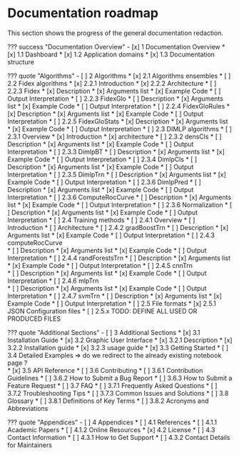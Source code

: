 # Documentation roadmap

This section shows the progress of the general documentation redaction.

??? success "Documentation Overview"
    - [x] 1 Documentation Overview
        * [x] 1.1 Dashboard
        * [x] 1.2 Application domains
        * [x] 1.3 Documentation structure

??? quote "Algorithms"
    - [ ] 2 Algorithms
        * [x] 2.1 Algorithms ensembles
        * [ ] 2.2 Fidex algorithms
            * [x] 2.2.1 Introduction
            * [x] 2.2.2 Architecture
            * [ ] 2.2.3 Fidex
                * [x] Description
                * [x] Arguments list
                * [x] Example Code
                * [ ] Output Interpretation
            * [ ] 2.2.3 FidexGlo
                * [ ] Description
                * [x] Arguments list
                * [x] Example Code
                * [ ] Output Interpretation
            * [ ] 2.2.4 FidexGloRules
                * [x] Description
                * [x] Arguments list
                * [x] Example Code
                * [ ] Output Interpretation
            * [ ] 2.2.5 FidexGloStats
                * [x] Description
                * [x] Arguments list
                * [x] Example Code
                * [ ] Output Interpretation
        * [ ] 2.3 DIMLP algorithms 
            * [ ] 2.3.1 Overview
                * [x] Introduction
                * [x] architecture
            * [ ] 2.3.2 densCls
                * [ ] Description
                * [x] Arguments list
                * [x] Example Code
                * [ ] Output Interpretation
            * [ ] 2.3.3 DimlpBT
                * [ ] Description
                * [x] Arguments list
                * [x] Example Code
                * [ ] Output Interpretation
            * [ ] 2.3.4 DimlpCls
                * [ ] Description
                * [x] Arguments list
                * [x] Example Code
                * [ ] Output Interpretation
            * [ ] 2.3.5 DimlpTrn
                * [ ] Description
                * [x] Arguments list
                * [x] Example Code
                * [ ] Output Interpretation
            * [ ] 2.3.6 DimlpPred
                * [ ] Description
                * [x] Arguments list
                * [x] Example Code
                * [ ] Output Interpretation
            * [ ] 2.3.6 ComputeRocCurve
                * [ ] Description
                * [x] Arguments list
                * [x] Example Code
                * [ ] Output Interpretation
            * [ ] 2.3.6 Normalization
                * [ ] Description
                * [x] Arguments list
                * [x] Example Code
                * [ ] Output Interpretation
        * [ ] 2.4 Training methods
            * [ ] 2.4.1 Overview
                * [ ] Introduction 
                * [ ] Architecture
            * [ ] 2.4.2 gradBoostTrn
                * [ ] Description
                * [x] Arguments list
                * [x] Example Code
                * [ ] Output Interpretation
            * [ ] 2.4.3 computeRocCurve      
                * [ ] Description
                * [x] Arguments list
                * [x] Example Code
                * [ ] Output Interpretation
            * [ ] 2.4.4 randForestsTrn
                * [ ] Description
                * [x] Arguments list
                * [x] Example Code
                * [ ] Output Interpretation
            * [ ] 2.4.5 cnnTrn    
                * [ ] Description
                * [x] Arguments list
                * [x] Example Code
                * [ ] Output Interpretation
            * [ ] 2.4.6 mlpTrn   
                * [ ] Description
                * [x] Arguments list
                * [x] Example Code
                * [ ] Output Interpretation
            * [ ] 2.4.7 svmTrn
                * [ ] Description
                * [x] Arguments list
                * [x] Example Code
                * [ ] Output Interpretation
        * [ ] 2.5 File formats
            * [x] 2.5.1 JSON Configuration files
            * [ ] 2.5.x TODO: DEFINE ALL USED OR PRODUCED FILES

??? quote "Additional Sections"
    - [ ] 3 Additional Sections
        * [x] 3.1 Installation Guide
        * [x] 3.2 Graphic User Interface
            * [x] 3.2.1 Description
            * [x] 3.2.2 Installation guide
            * [x] 3.2.3 usage guide
        * [x] 3.3 Getting Started
        * [ ] 3.4 Detailed Examples => do we redirect to the already existing notebook page ?  
        * [x] 3.5 API Reference
        * [ ] 3.6 Contributing
            * [ ] 3.6.1 Contribution Guidelines
            * [ ] 3.6.2 How to Submit a Bug Report
            * [ ] 3.6.3 How to Submit a Feature Request
        * [ ] 3.7 FAQ
            * [ ] 3.7.1 Frequently Asked Questions
            * [ ] 3.7.2 Troubleshooting Tips
            * [ ] 3.7.3 Common Issues and Solutions
        * [ ] 3.8 Glossary
            * [ ] 3.8.1 Definitions of Key Terms
            * [ ] 3.8.2 Acronyms and Abbreviations

??? quote "Appendices"
    - [ ] 4 Appendices
        * [ ] 4.1 References
            * [ ] 4.1.1 Academic Papers
            * [ ] 4.1.2 Online Resources
        * [x] 4.2 License
        * [ ] 4.3 Contact Information
            * [ ] 4.3.1 How to Get Support
            * [ ] 4.3.2 Contact Details for Maintainers